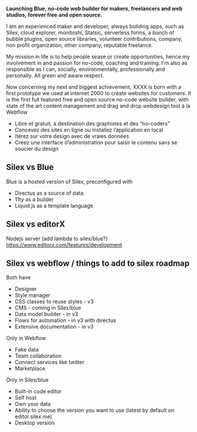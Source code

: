 **Launching Blue, no-code web builder for makers, freelancers and web studios, forever free and open source.**

I am an experienced maker and developer, always building apps, such as Silex, cloud explorer, monitoshi, Statsic, serverless forms, a bunch of bubble plugins, open source libraries, volunteer contributions, company, non profit organization, other company, reputable freelance.

My mission in life is to help people sease or create opportunities, hence my involvement in and passion for no-code, coaching and training. I'm also as responsible as I can, socially, environmentally, professionally and personally. All green and aware respect.

Now concerning my next and biggest achievement, XXXX is born with a first prototype we used at internet 2000 to create websites for customers. It is the first full featured free and open source no-code website builder, with state of the art content management and drag and drop webdesign tool à la Webflow

* Libre et gratuit, à destination des graphistes et des “no-coders”
* Concevez des sites en ligne ou installez l’application en local
* Itérez sur votre design avec de vraies données
* Créez une interface d’administration pour saisir le contenu sans se soucier du design

## Silex vs Blue

Blue is a hosted version of Silex, preconfigured with

* Directus as a source of data
* 11ty as a builder
* Liquid.js as a template language

## Silex vs editorX

Nodejs server (add lambda to silex/blue?)
https://www.editorx.com/features/development

## Silex vs webflow / things to add to silex roadmap

Both have

* Designer
* Style manager
* CSS classes to reuse styles - v3
* CMS - coming in Silex/blue
* Data model builder - in v3
* Flows for automation - in v3 with directus
* Extensive documentation - in v3

Only in Webflow

* Fake data
* Team collaboration
* Connect services like twitter
* Marketplace

Only in Silex/blue

* Built-in code editor
* Self host
* Own your data
* Ability to choose the version you want to use (latest by default on editor.silex.me)
* Desktop version
